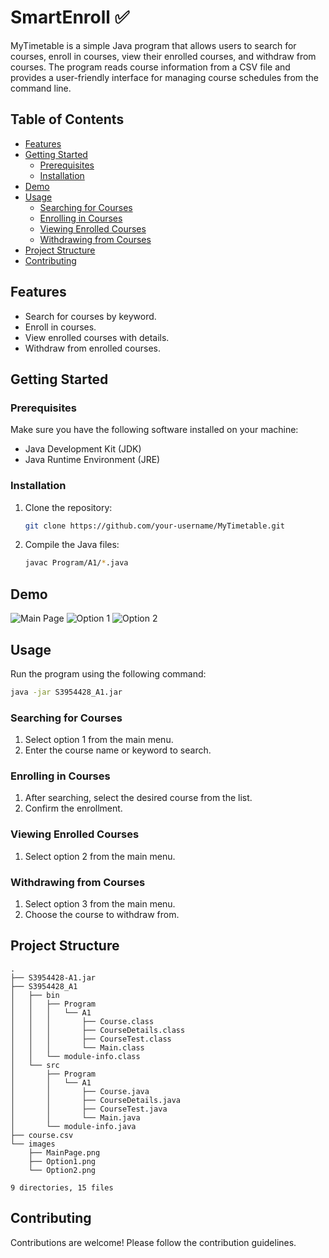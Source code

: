 # SmartEnroll ✅

MyTimetable is a simple Java program that allows users to search for courses, enroll in courses, view their enrolled courses, and withdraw from courses. The program reads course information from a CSV file and provides a user-friendly interface for managing course schedules from the command line.

## Table of Contents

- [Features](#features)
- [Getting Started](#getting-started)
  - [Prerequisites](#prerequisites)
  - [Installation](#installation)
- [Demo](#demo)
- [Usage](#usage)
  - [Searching for Courses](#searching-for-courses)
  - [Enrolling in Courses](#enrolling-in-courses)
  - [Viewing Enrolled Courses](#viewing-enrolled-courses)
  - [Withdrawing from Courses](#withdrawing-from-courses)
- [Project Structure](#project-structure)
- [Contributing](#contributing)

## Features

- Search for courses by keyword.
- Enroll in courses.
- View enrolled courses with details.
- Withdraw from enrolled courses.

## Getting Started

### Prerequisites

Make sure you have the following software installed on your machine:

- Java Development Kit (JDK)
- Java Runtime Environment (JRE)

### Installation

1. Clone the repository:

   ```bash
   git clone https://github.com/your-username/MyTimetable.git
   ```
2. Compile the Java files:

   ```bash
   javac Program/A1/*.java
   ```
   
## Demo

![Main Page](images/MainPage)
![Option 1](images/Option1)
![Option 2](images/Option2)

## Usage

Run the program using the following command:

```bash
java -jar S3954428_A1.jar
```

### Searching for Courses
1. Select option 1 from the main menu.
2. Enter the course name or keyword to search.

### Enrolling in Courses
1. After searching, select the desired course from the list.
2. Confirm the enrollment.

### Viewing Enrolled Courses
1. Select option 2 from the main menu.

### Withdrawing from Courses
1. Select option 3 from the main menu.
2. Choose the course to withdraw from.

## Project Structure

```plaintext
.
├── S3954428-A1.jar
├── S3954428_A1
│   ├── bin
│   │   ├── Program
│   │   │   └── A1
│   │   │       ├── Course.class
│   │   │       ├── CourseDetails.class
│   │   │       ├── CourseTest.class
│   │   │       └── Main.class
│   │   └── module-info.class
│   └── src
│       ├── Program
│       │   └── A1
│       │       ├── Course.java
│       │       ├── CourseDetails.java
│       │       ├── CourseTest.java
│       │       └── Main.java
│       └── module-info.java
├── course.csv
└── images
    ├── MainPage.png
    ├── Option1.png
    └── Option2.png

9 directories, 15 files
```

## Contributing
Contributions are welcome! Please follow the contribution guidelines.
